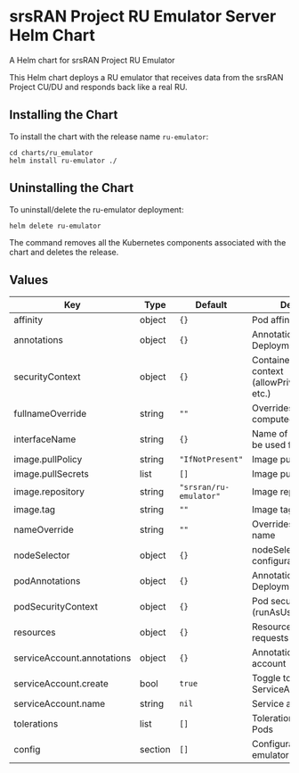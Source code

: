 # srsRAN Project RU Emulator Server Helm Chart

A Helm chart for srsRAN Project RU Emulator

This Helm chart deploys a RU emulator that receives data from the srsRAN Project CU/DU and responds back like a real RU.

## Installing the Chart

To install the chart with the release name `ru-emulator`:

```console
cd charts/ru_emulator
helm install ru-emulator ./
```

## Uninstalling the Chart

To uninstall/delete the ru-emulator deployment:

```console
helm delete ru-emulator
```

The command removes all the Kubernetes components associated with the chart and deletes the release.


## Values

| Key | Type | Default | Description |
|-----|------|---------|-------------|
| affinity | object | `{}` | Pod affinity configuration |
| annotations | object | `{}` | Annotations for the Deployment |
| securityContext | object | `{}` | Container security context (allowPrivilegeEscalation, etc.) |
| fullnameOverride | string | `""` | Overrides the chart's computed fullname |
| interfaceName | string | `{}` | Name of the interface to be used for ptp4l |
| image.pullPolicy | string | `"IfNotPresent"` | Image pull policy |
| image.pullSecrets | list | `[]` | Image pull secrets |
| image.repository | string | `"srsran/ru-emulator"` | Image repository |
| image.tag | string | `""` | Image tag |
| nameOverride | string | `""` | Overrides the chart's name |
| nodeSelector | object | `{}` | nodeSelector configuration |
| podAnnotations | object | `{}` | Annotations for the Deployment Pods |
| podSecurityContext | object | `{}` | Pod security context (runAsUser, etc.) |
| resources | object | `{}` | Resource limits and requests config |
| serviceAccount.annotations | object | `{}` | Annotations for service account |
| serviceAccount.create | bool | `true` | Toggle to create ServiceAccount |
| serviceAccount.name | string | `nil` | Service account name |
| tolerations | list | `[]` | Tolerations applied to Pods |
| config | section | `[]` | Configuration for the ru-emulator |
